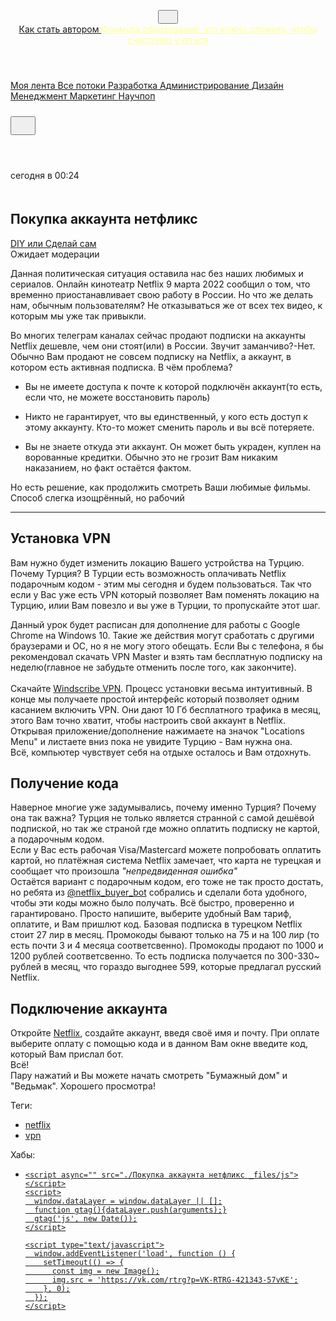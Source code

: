 
  <meta data-vue-meta="ssr" property="fb:app_id" content="444736788986613"><meta data-vue-meta="ssr" property="fb:pages" content="472597926099084"><meta data-vue-meta="ssr" name="twitter:card" content="summary_large_image"><meta data-vue-meta="ssr" name="twitter:site" content="@habr_com"><meta data-vue-meta="ssr" property="og:site_name" content="Хабр" data-vmid="og:site_name"><meta data-vue-meta="ssr" property="og:url" content="https://habr.com/ru/sandbox/168727/" data-vmid="og:url"><meta data-vue-meta="ssr" property="og:title" content="Покупка аккаунта нетфликс" data-vmid="og:title"><meta data-vue-meta="ssr" name="twitter:title" content="Покупка аккаунта нетфликс" data-vmid="twitter:title"><meta data-vue-meta="ssr" name="aiturec:title" content="Покупка аккаунта нетфликс" data-vmid="aiturec:title"><meta data-vue-meta="ssr" name="description" content="Данная политическая ситуация оставила нас без наших любимых и сериалов. Онлайн кинотеатр Netflix 9 марта 2022 сообщил о том, что временно приостанавливает свою работу в России. Но что же делать нам,..." data-vmid="description"><meta data-vue-meta="ssr" itemprop="description" content="Данная политическая ситуация оставила нас без наших любимых и сериалов. Онлайн кинотеатр Netflix 9 марта 2022 сообщил о том, что временно приостанавливает свою работу в России. Но что же делать нам,..." data-vmid="description:itemprop"><meta data-vue-meta="ssr" property="og:description" content="Данная политическая ситуация оставила нас без наших любимых и сериалов. Онлайн кинотеатр Netflix 9 марта 2022 сообщил о том, что временно приостанавливает свою работу в России. Но что же делать нам,..." data-vmid="og:description"><meta data-vue-meta="ssr" name="twitter:description" content="Данная политическая ситуация оставила нас без наших любимых и сериалов. Онлайн кинотеатр Netflix 9 марта 2022 сообщил о том, что временно приостанавливает свою работу в России. Но что же делать нам,..." data-vmid="twitter:description"><meta data-vue-meta="ssr" property="aiturec:description" content="Данная политическая ситуация оставила нас без наших любимых и сериалов. Онлайн кинотеатр Netflix 9 марта 2022 сообщил о том, что временно приостанавливает свою работу в России. Но что же делать нам,..." data-vmid="aiturec:description"><meta data-vue-meta="ssr" itemprop="image" content="https://habr.com/share/publication/168727/dcc773bd664657c1eb9b6dcdfa73e3c3/" data-vmid="image:itemprop"><meta data-vue-meta="ssr" property="og:image" content="https://habr.com/share/publication/168727/dcc773bd664657c1eb9b6dcdfa73e3c3/" data-vmid="og:image"><meta data-vue-meta="ssr" property="og:image:width" content="1200" data-vmid="og:image:width"><meta data-vue-meta="ssr" property="og:image:height" content="630" data-vmid="og:image:height"><meta data-vue-meta="ssr" property="aiturec:image" content="https://habr.com/share/publication/168727/dcc773bd664657c1eb9b6dcdfa73e3c3/" data-vmid="aiturec:image"><meta data-vue-meta="ssr" name="twitter:image" content="https://habr.com/share/publication/168727/dcc773bd664657c1eb9b6dcdfa73e3c3/" data-vmid="twitter:image"><meta data-vue-meta="ssr" property="vk:image" content="https://habr.com/share/publication/168727/dcc773bd664657c1eb9b6dcdfa73e3c3/?format=vk" data-vmid="vk:image"><meta data-vue-meta="ssr" property="aiturec:item_id" content="168727" data-vmid="aiturec:item_id"><meta data-vue-meta="ssr" property="aiturec:datetime" content="2022-03-23T21:24:53.000Z" data-vmid="aiturec:datetime"><meta data-vue-meta="ssr" property="og:type" content="article" data-vmid="og:type"><meta data-vue-meta="ssr" property="og:locale" content="ru_RU" data-vmid="og:locale"><meta data-vue-meta="ssr" name="keywords" content="netflix, vpn">
  <link data-vue-meta="ssr" image_src="image" href="https://habr.com/img/habr_ru.png" data-vmid="image:href"><link data-vue-meta="ssr" href="https://habr.com/ru/sandbox/168727/" rel="canonical" data-vmid="canonical"><link data-vue-meta="ssr" href="https://habr.com/ru/rss/post/168727/?fl=ru" type="application/rss+xml" title="" rel="alternate" name="rss"><link data-vue-meta="ssr" data-vmid="hreflang">
  <meta name="apple-mobile-web-app-status-bar-style" content="#303b44">
  <meta name="msapplication-TileColor" content="#629FBC">
  <meta name="apple-mobile-web-app-capable" content="yes">
  <meta name="mobile-web-app-capable" content="yes">
  <link rel="shortcut icon" type="image/png" sizes="16x16" href="https://assets.habr.com/habr-web/img/favicons/favicon-16.png">
  <link rel="shortcut icon" type="image/png" sizes="32x32" href="https://assets.habr.com/habr-web/img/favicons/favicon-32.png">
  <link rel="apple-touch-icon" type="image/png" sizes="76x76" href="https://assets.habr.com/habr-web/img/favicons/apple-touch-icon-76.png">
  <link rel="apple-touch-icon" type="image/png" sizes="120x120" href="https://assets.habr.com/habr-web/img/favicons/apple-touch-icon-120.png">
  <link rel="apple-touch-icon" type="image/png" sizes="152x152" href="https://assets.habr.com/habr-web/img/favicons/apple-touch-icon-152.png">
  <link rel="apple-touch-icon" type="image/png" sizes="180x180" href="https://assets.habr.com/habr-web/img/favicons/apple-touch-icon-180.png">
  <link rel="apple-touch-icon" type="image/png" sizes="256x256" href="https://assets.habr.com/habr-web/img/favicons/apple-touch-icon-256.png">
  <link rel="apple-touch-startup-image" media="screen and (device-width: 320px) and (device-height: 568px) and (-webkit-device-pixel-ratio: 2) and (orientation: landscape)" href="https://assets.habr.com/habr-web/img/splashes/splash_1136x640.png">
  <link rel="apple-touch-startup-image" media="screen and (device-width: 375px) and (device-height: 812px) and (-webkit-device-pixel-ratio: 3) and (orientation: landscape)" href="https://assets.habr.com/habr-web/img/splashes/splash_2436x1125.png">
  <link rel="apple-touch-startup-image" media="screen and (device-width: 414px) and (device-height: 896px) and (-webkit-device-pixel-ratio: 2) and (orientation: landscape)" href="https://assets.habr.com/habr-web/img/splashes/splash_1792x828.png">
  <link rel="apple-touch-startup-image" media="screen and (device-width: 414px) and (device-height: 896px) and (-webkit-device-pixel-ratio: 2) and (orientation: portrait)" href="https://assets.habr.com/habr-web/img/splashes/splash_828x1792.png">
  <link rel="apple-touch-startup-image" media="screen and (device-width: 375px) and (device-height: 667px) and (-webkit-device-pixel-ratio: 2) and (orientation: landscape)" href="https://assets.habr.com/habr-web/img/splashes/splash_1334x750.png">
  <link rel="apple-touch-startup-image" media="screen and (device-width: 414px) and (device-height: 896px) and (-webkit-device-pixel-ratio: 3) and (orientation: portrait)" href="https://assets.habr.com/habr-web/img/splashes/splash_1242x2668.png">
  <link rel="apple-touch-startup-image" media="screen and (device-width: 414px) and (device-height: 736px) and (-webkit-device-pixel-ratio: 3) and (orientation: landscape)" href="https://assets.habr.com/habr-web/img/splashes/splash_2208x1242.png">
  <link rel="apple-touch-startup-image" media="screen and (device-width: 375px) and (device-height: 812px) and (-webkit-device-pixel-ratio: 3) and (orientation: portrait)" href="https://assets.habr.com/habr-web/img/splashes/splash_1125x2436.png">
  <link rel="apple-touch-startup-image" media="screen and (device-width: 414px) and (device-height: 736px) and (-webkit-device-pixel-ratio: 3) and (orientation: portrait)" href="https://assets.habr.com/habr-web/img/splashes/splash_1242x2208.png">
  <link rel="apple-touch-startup-image" media="screen and (device-width: 1024px) and (device-height: 1366px) and (-webkit-device-pixel-ratio: 2) and (orientation: landscape)" href="https://assets.habr.com/habr-web/img/splashes/splash_2732x2048.png">
  <link rel="apple-touch-startup-image" media="screen and (device-width: 414px) and (device-height: 896px) and (-webkit-device-pixel-ratio: 3) and (orientation: landscape)" href="https://assets.habr.com/habr-web/img/splashes/splash_2688x1242.png">
  <link rel="apple-touch-startup-image" media="screen and (device-width: 834px) and (device-height: 1112px) and (-webkit-device-pixel-ratio: 2) and (orientation: landscape)" href="https://assets.habr.com/habr-web/img/splashes/splash_2224x1668.png">
  <link rel="apple-touch-startup-image" media="screen and (device-width: 375px) and (device-height: 667px) and (-webkit-device-pixel-ratio: 2) and (orientation: portrait)" href="https://assets.habr.com/habr-web/img/splashes/splash_750x1334.png">
  <link rel="apple-touch-startup-image" media="screen and (device-width: 1024px) and (device-height: 1366px) and (-webkit-device-pixel-ratio: 2) and (orientation: portrait)" href="https://assets.habr.com/habr-web/img/splashes/splash_2048x2732.png">
  <link rel="apple-touch-startup-image" media="screen and (device-width: 834px) and (device-height: 1194px) and (-webkit-device-pixel-ratio: 2) and (orientation: landscape)" href="https://assets.habr.com/habr-web/img/splashes/splash_2388x1668.png">
  <link rel="apple-touch-startup-image" media="screen and (device-width: 834px) and (device-height: 1112px) and (-webkit-device-pixel-ratio: 2) and (orientation: portrait)" href="https://assets.habr.com/habr-web/img/splashes/splash_1668x2224.png">
  <link rel="apple-touch-startup-image" media="screen and (device-width: 320px) and (device-height: 568px) and (-webkit-device-pixel-ratio: 2) and (orientation: portrait)" href="https://assets.habr.com/habr-web/img/splashes/splash_640x1136.png">
  <link rel="apple-touch-startup-image" media="screen and (device-width: 834px) and (device-height: 1194px) and (-webkit-device-pixel-ratio: 2) and (orientation: portrait)" href="https://assets.habr.com/habr-web/img/splashes/splash_1668x2388.png">
  <link rel="apple-touch-startup-image" media="screen and (device-width: 768px) and (device-height: 1024px) and (-webkit-device-pixel-ratio: 2) and (orientation: landscape)" href="https://assets.habr.com/habr-web/img/splashes/splash_2048x1536.png">
  <link rel="apple-touch-startup-image" media="screen and (device-width: 768px) and (device-height: 1024px) and (-webkit-device-pixel-ratio: 2) and (orientation: portrait)" href="https://assets.habr.com/habr-web/img/splashes/splash_1536x2048.png">
  <link rel="mask-icon" color="#77a2b6" href="https://assets.habr.com/habr-web/img/favicons/apple-touch-icon-120.svg">
  <link crossorigin="use-credentials" href="https://habr.com/manifest.webmanifest" rel="manifest">
  <script>window.yaContextCb = window.yaContextCb || []</script>
  <script src="./Покупка аккаунта нетфликс _files/context.js.Без названия" async=""></script>
<script data-vue-meta="ssr" onload="window[&#39;e0044d29c024&#39;] = true" src="./Покупка аккаунта нетфликс _files/saved_resource" data-vmid="checklogin"></script></head>
<body data-new-gr-c-s-check-loaded="14.1052.0" data-gr-ext-installed="">


<div id="app" data-async-called="true"><div class="tm-layout__wrapper"><!----> <div></div> <!----> <header class="tm-header"><div class="tm-page-width"><div class="tm-header__container"><!----> <span class="tm-header__logo-wrap"><a href="https://habr.com/ru/" class="tm-header__logo tm-header__logo_ru"><svg height="16" width="16" class="tm-svg-img tm-header__icon"><title>Хабр</title> <use xlink:href="/img/habr-logo-ru.svg#logo"></use></svg></a> <span class="tm-header__beta-sign" style="display:none;">β</span></span> <div class="tm-dropdown tm-header__projects"><div class="tm-dropdown__head"><button class="tm-header__dropdown-toggle"><svg height="16" width="16" class="tm-svg-img tm-header__icon tm-header__icon_dropdown"><title>Открыть список</title> <use xlink:href="/img/megazord-v25.4b679db1.svg#arrow-down"></use></svg></button></div> <!----></div> <a href="https://habr.com/ru/sandbox/start/" class="tm-header__become-author-btn">
            Как стать автором
          </a> <!----> <a href="https://effect.habr.com/a/QLRMOjLjouwrxOcMh1F36nXjItLPVkB4iB2LxNQYuDm7tFkYfZRuijS9wQ5lO9eguxnHZb5FG4jsD88XFfgEtprOos_EQDu8L7yXb36UCHda-FjjrAinIIrQ5g079h_X8jmtFK5xXg" target="_blank" class="tm-top-link" style="color: rgb(255, 255, 153);">
  Формула образования: что нужно сложить, чтобы счастливо учиться
</a> <!----></div></div></header> <div class="tm-layout"><div class="tm-page-progress-bar"></div> <div data-menu-sticky="true" class="tm-base-layout__header tm-base-layout__header_is-sticky"><div class="tm-page-width"><div class="tm-base-layout__header-wrapper"><div class="tm-main-menu"><div class="tm-main-menu__section"><nav class="tm-main-menu__section-content"><a href="https://habr.com/ru/feed/" class="tm-main-menu__item">
        Моя лента
      </a> <a href="https://habr.com/ru/flows/all" class="tm-main-menu__item">
        Все потоки
      </a> <a href="https://habr.com/ru/flows/develop/" class="tm-main-menu__item">
          Разработка
        </a><a href="https://habr.com/ru/flows/admin/" class="tm-main-menu__item">
          Администрирование
        </a><a href="https://habr.com/ru/flows/design/" class="tm-main-menu__item">
          Дизайн
        </a><a href="https://habr.com/ru/flows/management/" class="tm-main-menu__item">
          Менеджмент
        </a><a href="https://habr.com/ru/flows/marketing/" class="tm-main-menu__item">
          Маркетинг
        </a><a href="https://habr.com/ru/flows/popsci/" class="tm-main-menu__item">
          Научпоп
        </a></nav></div></div> <div class="tm-header-user-menu tm-base-layout__user-menu"><a href="https://habr.com/ru/search/" class="tm-header-user-menu__item tm-header-user-menu__search"><svg height="24" width="24" class="tm-svg-img tm-header-user-menu__icon tm-header-user-menu__icon_search tm-header-user-menu__icon_dark"><title>Поиск</title> <use xlink:href="/img/megazord-v25.4b679db1.svg#search"></use></svg></a> <div class="tm-tracker-dropdown tm-header-user-menu__item"><div class="tm-dropdown"><div class="tm-dropdown__head"><button title="Трекер" class="tm-tracker-dropdown__notifications-button tm-tracker-dropdown__button_dark"><!----> <svg height="24" width="24" class="tm-svg-img tm-tracker-dropdown__icon"><title>Трекер</title> <use xlink:href="/img/megazord-v25.4b679db1.svg#notifications"></use></svg></button></div> <!----></div></div> <!----> <div class="tm-header-user-menu__item tm-header-user-menu__write"><a href="https://habr.com/ru/publication/new/" class=""><svg height="24" width="24" class="tm-svg-img tm-header-user-menu__icon tm-header-user-menu__icon_write tm-header-user-menu__icon_dark"><title>Написать публикацию</title> <use xlink:href="/img/megazord-v25.4b679db1.svg#write"></use></svg></a> <!----></div> <div class="tm-header-user-menu__item tm-header-user-menu__user_desktop"><div class="tm-dropdown"><div class="tm-dropdown__head"><div data-test-id="menu-toggle-user" class="tm-entity-image"><svg height="32" width="32" class="tm-svg-img tm-image-placeholder tm-image-placeholder_green"><!----> <use xlink:href="/img/megazord-v25.4b679db1.svg#placeholder-user"></use></svg></div> <!----></div> <!----></div> <!----></div> <!----></div></div></div></div> <!----> <div class="tm-page-width"></div> <main class="tm-layout__container"><div data-async-called="true" class="tm-page"><div class="tm-page-width"><!----> <div class="tm-page__wrapper"><div class="tm-page__main tm-page__main_has-sidebar"><div class="pull-down"><div class="pull-down__header" style="height:0px;"><div class="pull-down__content" style="bottom:10px;"><svg height="24" width="24" class="tm-svg-img pull-down__arrow"><title>Обновить</title> <use xlink:href="/img/megazord-v25.4b679db1.svg#pull-arrow"></use></svg></div></div> <div class="tm-sandbox-article__body"><article class="tm-sandbox-article__content tm-sandbox-article__content_inner"><div class="tm-article-snippet tm-sandbox-article__snippet"><div class="tm-article-snippet__meta-container"><div class="tm-article-snippet__meta"><!----> <span class="tm-article-snippet__datetime-published"><time datetime="2022-03-23T21:24:53.000Z" title="2022-03-24, 00:24">сегодня в 00:24</time></span></div> <div class="tm-article-snippet__controls"><!----> <a href="https://habr.com/ru/sandbox/edit/168727/" class="tm-article-snippet__edit"><svg height="20" width="20" class="tm-svg-img icon_edit-post"><title>Редактировать</title> <use xlink:href="/img/megazord-v25.4b679db1.svg#edit"></use></svg></a> <!----></div></div> <h1 class="tm-article-snippet__title tm-article-snippet__title_h1"><span>Покупка аккаунта нетфликс</span></h1> <div class="tm-article-snippet__hubs"><span class="tm-article-snippet__hubs-item"><a href="https://habr.com/ru/hub/DIY/" class="tm-article-snippet__hubs-item-link"><span>DIY или Сделай сам</span> <!----></a></span></div> <div class="tm-article-snippet__labels"><div class="tm-article-snippet__label tm-article-snippet__label_variant-moderationPending"><span>
        Ожидает модерации
      </span></div></div> <!----> <!----></div> <!----> <div data-gallery-root="" class="tm-article-body"><div></div> <div id="post-content-body"><div><div class="article-formatted-body article-formatted-body_version-2"><div xmlns="http://www.w3.org/1999/xhtml"><p>Данная политическая ситуация оставила нас без наших любимых и сериалов. Онлайн кинотеатр Netflix 9 марта 2022 сообщил о том, что временно приостанавливает свою работу в России. Но что же делать нам, обычным пользователям? Не отказываться же от всех тех видео, к которым мы уже так привыкли.</p><p>Во многих телеграм каналах сейчас продают подписки на аккаунты Netflix дешевле, чем они стоят(или) в России. Звучит заманчиво?-Нет. Обычно Вам продают не совсем подписку на Netflix, а аккаунт, в котором есть активная подписка. В чём проблема? </p><ul><li><p>Вы не имеете доступа к почте к которой подключён аккаунт(то есть, если что, не можете восстановить пароль)</p></li><li><p>Никто не гарантирует, что вы единственный, у кого есть доступ к этому аккаунту. Кто-то может сменить пароль и вы всё потеряете.</p></li><li><p>Вы не знаете откуда эти аккаунт. Он может быть украден, куплен на ворованные кредитки. Обычно это не грозит Вам никаким наказанием, но факт остаётся фактом.</p></li></ul><p>Но есть решение, как продолжить смотреть Ваши любимые фильмы. Способ слегка изощрённый, но рабочий</p><hr><h2>Установка VPN</h2><p>Вам нужно будет изменить локацию Вашего устройства на Турцию. Почему Турция? В Турции есть возможность оплачивать Netflix подарочным кодом - этим мы сегодня и будем пользоваться. Так что если у Вас уже есть VPN который позволяет Вам поменять локацию на Турцию, илии Вам повезло и вы уже в Турции, то пропускайте этот шаг.</p><p>Данный урок будет расписан для дополнение для работы с Google Chrome на Windows 10. Такие же действия могут сработать с другими браузерами и ОС, но я не могу этого обещать. Если Вы с телефона, я бы рекомендовал скачать VPN Master и взять там бесплатную подписку на неделю(главное не забудьте отменить после того, как закончите).<br><br>Скачайте <a href="https://windscribe.com/yo/d3nh7vmf" rel="noopener noreferrer nofollow">Windscribe VPN</a>. Процесс установки весьма интуитивный. В конце мы получаете простой интерфейс который позволяет одним касанием включить VPN. Они дают 10 Гб бесплатного трафика в месяц, этого Вам точно хватит, чтобы настроить свой аккаунт в Netflix. Открывая приложение/дополнение нажимаете на значок "Locations Menu" и листаете вниз пока не увидите Турцию - Вам нужна она.<br>Всё, компьютер чувствует себя на отдыхе осталось и Вам отдохнуть.</p><h2>Получение кода</h2><p>Наверное многие уже задумывались, почему именно Турция? Почему она так важна? Турция не только является странной с самой дешёвой подпиской, но так же страной где можно оплатить подписку не картой, а подарочным кодом.<br>Если у Вас есть рабочая Visa/Mastercard можете попробовать оплатить картой, но платёжная система Netflix  замечает, что карта не турецкая и сообщает что произошла <em>"непредвиденная ошибка"<br></em>Остаётся вариант с подарочным кодом, его тоже не так просто достать, но ребята из <a href="https://t.me/netflix_buyer_bot" rel="noopener noreferrer nofollow">@netflix_buyer_bot</a> собрались и сделали бота удобного, чтобы эти коды можно было получать. Всё быстро, проверенно и гарантировано. Просто напишите, выберите удобный Вам тариф, оплатите, и Вам пришлют код.                                                                           Базовая подписка в турецком Netflix стоит 27 лир в месяц. Промокоды бывают только на 75 и на 100 лир (то есть почти 3 и 4 месяца соответсвенно). Промокоды продают по 1000 и 1200 рублей соответсвенно. То есть подписка получается по 300-330~  рублей в месяц, что гораздо выгоднее 599, которые предлагал русский Netflix.</p><h2>Подключение аккаунта</h2><p>Откройте <a href="https://www.netflix.com/" rel="noopener noreferrer nofollow">Netflix</a>, создайте аккаунт, введя своё имя и почту. При оплате выберите оплату с помощью кода и в данном Вам окне введите код, который Вам прислал бот. <br>Всё!<br>Пару нажатий и Вы можете начать смотреть "Бумажный дом" и "Ведьмак". Хорошего просмотра!</p></div></div></div> <div class="v-portal" style="display:none;"></div></div> <!----> <!----></div> <div class="tm-article-body__tags"><div class="tm-separated-list tm-article-body__tags-links"><span class="tm-separated-list__title">Теги:</span> <ul class="tm-separated-list__list"><li class="tm-separated-list__item"><a href="https://habr.com/ru/search/?target_type=posts&amp;order=relevance&amp;q=%5Bnetflix%5D" class="tm-tags-list__link">netflix</a></li><li class="tm-separated-list__item"><a href="https://habr.com/ru/search/?target_type=posts&amp;order=relevance&amp;q=%5Bvpn%5D" class="tm-tags-list__link">vpn</a></li></ul></div> <div class="tm-separated-list tm-article-body__tags-links"><span class="tm-separated-list__title">Хабы:</span> <ul class="tm-separated-list__list"><li class="tm-separated-list__item"><a href="https://habr.com/ru/hub/DIY/" class="tm-hubs-list__link">
  
    <script async="" src="./Покупка аккаунта нетфликс _files/js"></script>
    <script>
      window.dataLayer = window.dataLayer || [];
      function gtag(){dataLayer.push(arguments);}
      gtag('js', new Date());
    </script>
  
  <script type="text/javascript">
    (function(m,e,t,r,i,k,a){m[i]=m[i]||function(){(m[i].a=m[i].a||[]).push(arguments)};
    m[i].l=1*new Date();k=e.createElement(t),a=e.getElementsByTagName(t)[0],k.async=1,k.src=r,a.parentNode.insertBefore(k,a)})
    (window, document, "script", "https://mc.yandex.ru/metrika/tag.js", "ym");

    ym(24049213, "init", {
      defer:true,
      trackLinks:true,
      accurateTrackBounce:true,
      webvisor:false,
    });
  </script>
  <noscript>
    <div>
      <img src="https://mc.yandex.ru/watch/24049213" style="position:absolute; left:-9999px;" alt="" />
    </div>
  </noscript>
  
    <script type="text/javascript">
      window.addEventListener('load', function () {
        setTimeout(() => {
          const img = new Image();
          img.src = 'https://vk.com/rtrg?p=VK-RTRG-421343-57vKE';
        }, 0);
      });
    </script>
  
<script src="./Покупка аккаунта нетфликс _files/ads.js.Без названия" onload="window[&#39;zhY4i4nJ9K&#39;] = true"></script><div id="K9Jn4i4Yhz" style="display: none;"></div>


<div><div><div class="Vue-Toastification__container top-left"></div></div><div><div class="Vue-Toastification__container top-center"></div></div><div><div class="Vue-Toastification__container top-right"></div></div><div><div class="Vue-Toastification__container bottom-left"></div></div><div><div class="Vue-Toastification__container bottom-center"></div></div><div><div class="Vue-Toastification__container bottom-right"></div></div></div></body><grammarly-desktop-integration data-grammarly-shadow-root="true"></grammarly-desktop-integration></html>
